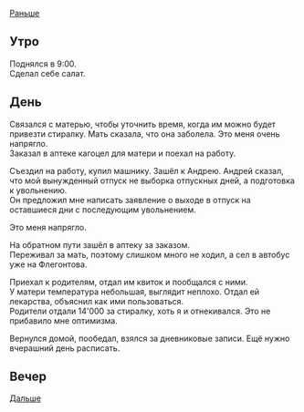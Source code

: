 [Раньше](2020.03.19.md)
## Утро
Поднялся в 9:00.  
Сделал себе салат.
## День
Связался с матерью, чтобы уточнить время, когда им можно будет привезти стиралку. Мать сказала, что она заболела. Это меня очень напрягло.  
Заказал в аптеке кагоцел для матери и поехал на работу.

Съездил на работу, купил машнику. Зашёл к Андрею. Андрей сказал, что мой вынужденный отпуск не выборка отпускных дней, а подготовка к увольнению.  
Он предложил мне написать заявление о выходе в отпуск на оставшиеся дни с последующим увольнением.

Это меня напрягло.

На обратном пути зашёл в аптеку за заказом.  
Переживал за мать, поэтому слишком много не ходил, а сел в автобус уже на Флегонтова.

Приехал к родителям, отдал им квиток и пообщался с ними.  
У матери температура небольшая, выглядит неплохо. Отдал ей лекарства, объяснил как ими пользоваться.  
Родители отдали 14'000 за стиралку, хоть я и отнекивался. Это не прибавило мне оптимизма.

Вернулся домой, пообедал, взялся за дневниковые записи. Ещё нужно вчерашний день расписать.
## Вечер

[Дальше](2020.03.21.md)